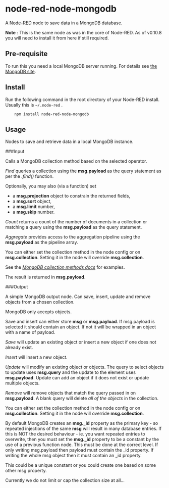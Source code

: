 node-red-node-mongodb
=====================

A <a href="http://nodered.org" target="_new">Node-RED</a> node to save data in a MongoDB database.

**Note** : This is the same node as was in the core of Node-RED.
As of v0.10.8 you will need to install it from here if still required.

Pre-requisite
-------------

To run this you need a local MongoDB server running. For details see
<a href="https://www.mongodb.org/" target="_new">the MongoDB site</a>.

Install
-------

Run the following command in the root directory of your Node-RED install.
Usually this is `~/.node-red` .

        npm install node-red-node-mongodb

Usage
-----

Nodes to save and retrieve data in a local MongoDB instance.

###Input

Calls a MongoDB collection method based on the selected operator.

*Find* queries a collection using the **msg.payload** as the query statement as
per the *.find()* function.

Optionally, you may also (via a function) set

- a **msg.projection** object to constrain the returned fields,
- a **msg.sort** object,
- a **msg.limit** number,
- a **msg.skip** number.

*Count* returns a count of the number of documents in a collection or matching a
query using the **msg.payload** as the query statement.

*Aggregate* provides access to the aggregation pipeline using the **msg.payload** as the pipeline array.

You can either set the collection method in the node config or on **msg.collection**.
Setting it in the node will override **msg.collection**.

See the <a href="http://docs.mongodb.org/manual/reference/method/db.collection.find/" target="new">*MongoDB collection methods docs*</a> for examples.

The result is returned in **msg.payload**.

###Output

A simple MongoDB output node. Can save, insert, update and remove objects from a chosen collection.

MongoDB only accepts objects.

Save and insert can either store **msg** or **msg.payload**. If msg.payload is
selected it should contain an object. If not it will be wrapped in an object with a name of payload.

*Save* will update an existing object or insert a new object if one does not already exist.

*Insert* will insert a new object.

*Update* will modify an existing object or objects. The query to select objects
to update uses **msg.query** and the update to the element uses **msg.payload**.
Update can add an object if it does not exist or update multiple objects.

*Remove* will remove objects that match the query passed in on **msg.payload**.
A blank query will delete *all of the objects* in the collection.

You can either set the collection method in the node config or on **msg.collection**.
Setting it in the node will override **msg.collection**.

By default MongoDB creates an **msg._id** property as the primary key - so
repeated injections of the same **msg** will result in many database entries.
If this is NOT the desired behaviour - ie. you want repeated entries to overwrite,
then you must set the **msg._id** property to be a constant by the use of a previous function node.
This must be done at the correct level. If only writing msg.payload then payload must contain the \_id property.
If writing the whole msg object then it must contain an \_id property.

This could be a unique constant or you could create one based on some other msg property.

Currently we do not limit or cap the collection size at all...
